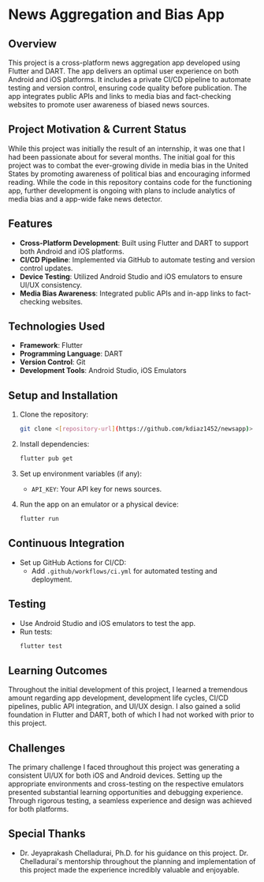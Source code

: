 # News Aggregation and Bias App

## Overview
This project is a cross-platform news aggregation app developed using Flutter and DART. The app delivers an optimal user experience on both Android and iOS platforms. It includes a private CI/CD pipeline to automate testing and version control, ensuring code quality before publication. The app integrates public APIs and links to media bias and fact-checking websites to promote user awareness of biased news sources.

## Project Motivation & Current Status
While this project was initially the result of an internship, it was one that I had been passionate about for several months. The initial goal for this project was to combat the ever-growing divide in media bias in the United States by promoting awareness of political bias and encouraging informed reading. While the code in this repository contains code for the functioning app, further development is ongoing with plans to include analytics of media bias and a app-wide fake news detector.

## Features
- **Cross-Platform Development**: Built using Flutter and DART to support both Android and iOS platforms.
- **CI/CD Pipeline**: Implemented via GitHub to automate testing and version control updates.
- **Device Testing**: Utilized Android Studio and iOS emulators to ensure UI/UX consistency.
- **Media Bias Awareness**: Integrated public APIs and in-app links to fact-checking websites.

## Technologies Used
- **Framework**: Flutter
- **Programming Language**: DART
- **Version Control**: Git
- **Development Tools**: Android Studio, iOS Emulators

## Setup and Installation
1. Clone the repository:
   ```sh
   git clone <[repository-url](https://github.com/kdiaz1452/newsapp)>
   ```
2. Install dependencies:
   ```sh
   flutter pub get
   ```
3. Set up environment variables (if any):
   - `API_KEY`: Your API key for news sources.

4. Run the app on an emulator or a physical device:
   ```sh
   flutter run
   ```

## Continuous Integration
- Set up GitHub Actions for CI/CD:
  - Add `.github/workflows/ci.yml` for automated testing and deployment.

## Testing
- Use Android Studio and iOS emulators to test the app.
- Run tests:
   ```sh
   flutter test
   ```

## Learning Outcomes
Throughout the initial development of this project, I learned a tremendous amount regarding app development, development life cycles, CI/CD pipelines, public API integration, and UI/UX design. I also gained a solid foundation in Flutter and DART, both of which I had not worked with prior to this project. 

## Challenges
The primary challenge I faced throughout this project was generating a consistent UI/UX for both iOS and Android devices. Setting up the appropriate environments and cross-testing on the respective emulators presented substantial learning opportunities and debugging experience. Through rigorous testing, a seamless experience and design was achieved for both platforms.

## Special Thanks
- Dr. Jeyaprakash Chelladurai, Ph.D. for his guidance on this project. Dr. Chelladurai's mentorship throughout the planning and implementation of this project made the experience incredibly valuable and enjoyable.
